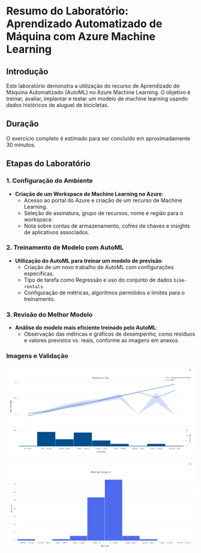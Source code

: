 # Resumo do Laboratório: Aprendizado Automatizado de Máquina com Azure Machine Learning

## Introdução
Este laboratório demonstra a utilização do recurso de Aprendizado de Máquina Automatizado (AutoML) no Azure Machine Learning. O objetivo é treinar, avaliar, implantar e testar um modelo de machine learning usando dados históricos de aluguel de bicicletas.

## Duração
O exercício completo é estimado para ser concluído em aproximadamente 30 minutos.

## Etapas do Laboratório

### 1. Configuração do Ambiente
- **Criação de um Workspace de Machine Learning no Azure**:
  - Acesso ao portal do Azure e criação de um recurso de Machine Learning.
  - Seleção de assinatura, grupo de recursos, nome e região para o workspace.
  - Nota sobre contas de armazenamento, cofres de chaves e insights de aplicativos associados.

### 2. Treinamento de Modelo com AutoML
- **Utilização do AutoML para treinar um modelo de previsão**:
  - Criação de um novo trabalho de AutoML com configurações específicas.
  - Tipo de tarefa como Regressão e uso do conjunto de dados `bike-rentals`.
  - Configuração de métricas, algoritmos permitidos e limites para o treinamento.

### 3. Revisão do Melhor Modelo
- **Análise do modelo mais eficiente treinado pelo AutoML**:
  - Observação das métricas e gráficos de desempenho, como resíduos e valores previstos vs. reais, conforme as imagens em anexos.


### Imagens e Validação
![Validacao1](./images/AzureML-1.png)

![Validacao2](./images/AzureML-2.png)
